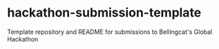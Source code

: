 # hackathon-submission-template
Template repository and README for submissions to Bellingcat's Global Hackathon 
